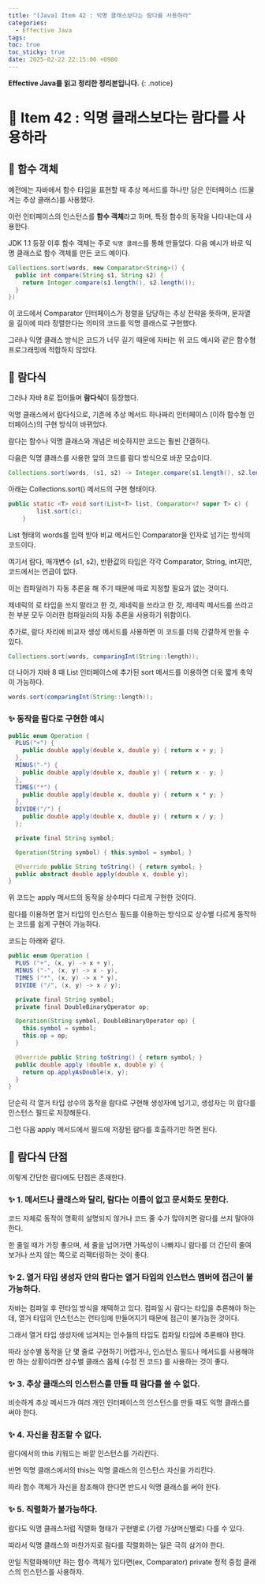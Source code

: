 ```yaml
---
title: "[Java] Item 42 : 익명 클래스보다는 람다를 사용하라"
categories:
  - Effective Java
tags:
toc: true
toc_sticky: true
date: 2025-02-22 22:15:00 +0900
---
```


<strong>Effective Java를 읽고 정리한 정리본입니다.</strong>
{: .notice}

# 📌 Item 42 : 익명 클래스보다는 람다를 사용하라


## 🫧 함수 객체

예전에는 자바에서 함수 타입을 표현할 때 추상 메서드를 하나만 담은 인터페이스 (드물게는 추상 클래스)를 사용했다.

이런 인터페이스의 인스턴스를 <strong>함수 객체</strong>라고 하며, 특정 함수의 동작을 나타내는데 사용한다.

JDK 1.1 등장 이후 함수 객체는 주로 `익명 클래스`를 통해 만들었다. 다음 예시가 바로 익명 클래스로 함수 객체를 만든 코드 예이다.

```java
Collections.sort(words, new Comparator<String>() {
  public int compare(String s1, String s2) {
    return Integer.compare(s1.length(), s2.length());
  }
})
```

이 코드에서 Comparator 인터페이스가 정렬을 담당하는 추상 전략을 뜻하며, 문자열을 길이에 따라 정렬한다는 의미의 코드를 익명 클래스로 구현했다.

그러나 익명 클래스 방식은 코드가 너무 길기 때문에 자바는 위 코드 예시와 같은 함수형 프로그래밍에 적합하지 않았다.

## 🫧 람다식

그러나 자바 8로 접어들며 <strong>람다식</strong>이 등장했다.

익명 클래스에서 람다식으로, 기존에 추상 메서드 하나짜리 인터페이스 (이하 함수형 인터페이스)의 구현 방식이 바뀌었다.

람다는 함수나 익명 클래스와 개념은 비슷하지만 코드는 훨씬 간결하다.

다음은 익명 클래스를 사용한 앞의 코드를 람다 방식으로 바꾼 모습이다.

```java
Collections.sort(words, (s1, s2) -> Integer.compare(s1.length(), s2.length()));
```

아래는 Collections.sort() 메서드의 구현 형태이다.

```java
public static <T> void sort(List<T> list, Comparator<? super T> c) {
        list.sort(c);
    }
```

List 형태의 words를 입력 받아 비교 메서드인 Comparator을 인자로 넘기는 방식의 코드이다.

여기서 람다, 매개변수 (s1, s2), 반환값의 타입은 각각 Comparator<String>, String, int지만, 코드에서는 언급이 없다.

이는 컴파일러가 자동 추론을 해 주기 때문에 따로 지정할 필요가 없는 것이다.

제네릭의 로 타입을 쓰지 말라고 한 것, 제네릭을 쓰라고 한 것, 제네릭 메서드를 쓰라고 한 부분 모두 이러한 컴파일러의 자동 추론을 사용하기 위함이다.

추가로, 람다 자리에 비교자 생성 메서드를 사용하면 이 코드를 더욱 간결하게 만들 수 있다.

```java
Collections.sort(words, comparingInt(String::length));
```

더 나아가 자바 8 때 List 인터페이스에 추가된 sort 메서드를 이용하면 더욱 짧게 축약이 가능하다.

```java
words.sort(comparingInt(String::length));
```

### ✨ 동작을 람다로 구현한 예시

```java
public enum Operation {
  PLUS("+") {
    public double apply(double x, double y) { return x + y; }
  },
  MINUS("-") {
    public double apply(double x, double y) { return x - y; }
  },
  TIMES("*") {
    public double apply(double x, double y) { return x * y; }
  },
  DIVIDE("/") {
    public double apply(double x, double y) { return x / y; }
  };

  private final String symbol;

  Operation(String symbol) { this.symbol = symbol; }

  @Override public String toString() { return symbol; }
  public abstract double apply(double x, double y);
}
```

위 코드는 apply 메서드의 동작을 상수마다 다르게 구현한 것이다.

람다를 이용하면 열거 타입의 인스턴스 필드를 이용하는 방식으로 상수별 다르게 동작하는 코드를 쉽게 구현이 가능하다.

코드는 아래와 같다.

```java
public enum Operation {
  PLUS ("+", (x, y) -> x + y),
  MINUS ("-", (x, y) -> x - y),
  TIMES ("*", (x, y) -> x * y),
  DIVIDE ("/", (x, y) -> x / y);

  private final String symbol;
  private final DoubleBinaryOperator op;

  Operation(String symbol, DoubleBinaryOperator op) {
    this.symbol = symbol;
    this.op = op;
  }

  @Override public String toString() { return symbol; }
  public double apply (double x, double y) {
    return op.applyAsDouble(x, y);
  }
}
```

단순히 각 열거 타입 상수의 동작을 람다로 구현해 생성자에 넘기고, 생성자는 이 람다를 인스턴스 필드로 저장해둔다.

그런 다음 apply 메서드에서 필드에 저장된 람다를 호출하기만 하면 된다.

## 🫧 람다식 단점

이렇게 간단한 람다에도 단점은 존재한다.

### ✨ 1. 메서드나 클래스와 달리, 람다는 이름이 없고 문서화도 못한다.

코드 자체로 동작이 명확히 설명되지 않거나 코드 줄 수가 많아지면 람다를 쓰지 말아야 한다.

한 줄일 때가 가장 좋으며, 세 줄을 넘어가면 가독성이 나빠지니 람다를 더 간단히 줄여보거나 쓰지 않는 쪽으로 리팩터링하는 것이 좋다.

### ✨ 2. 열거 타입 생성자 안의 람다는 열거 타입의 인스턴스 멤버에 접근이 불가능하다.

자바는 컴파일 후 런타임 방식을 채택하고 있다. 컴파일 시 람다는 타입을 추론해야 하는데, 열거 타입의 인스턴스는 런타임에 만들어지기 때문에 접근이 불가능한 것이다.

그래서 열거 타입 생성자에 넘겨지는 인수들의 타입도 컴파일 타임에 추론해야 한다.

따라 상수별 동작을 단 몇 줄로 구현하기 어렵거나, 인스턴스 필드나 메서드를 사용해야만 하는 상황이라면 상수별 클래스 몸체 (수정 전 코드) 를 사용하는 것이 좋다.

### ✨ 3. 추상 클래스의 인스턴스를 만들 때 람다를 쓸 수 없다.

비슷하게 추상 메서드가 여러 개인 인터페이스의 인스턴스를 만들 때도 익명 클래스를 써야 한다.

### ✨ 4. 자신을 참조할 수 없다.

람다에서의 this 키워드는 바깥 인스턴스를 가리킨다.

반면 익명 클래스에서의 this는 익명 클래스의 인스턴스 자신을 가리킨다.

따라 함수 객체가 자신을 참조해야 한다면 반드시 익명 클래스를 써야 한다.

### ✨ 5. 직렬화가 불가능하다.

람다도 익명 클래스처럼 직렬화 형태가 구현별로 (가령 가상머신별로) 다를 수 있다.

따라서 익명 클래스와 마찬가지로 람다를 직렬화하는 일은 극히 삼가야 한다.

만일 직렬화해야만 하는 함수 객체가 있다면(ex, Comparator) private 정적 중첩 클래스의 인스턴스를 사용하자.